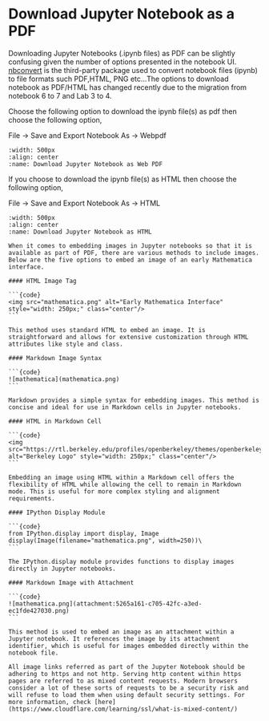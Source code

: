 # Download Jupyter Notebook as a PDF

Downloading Jupyter Notebooks (.ipynb files) as PDF can be slightly confusing given the number of options presented in the notebook UI. [nbconvert](https://github.com/jupyter/nbconvert) is the third-party package used to convert notebook files (ipynb) to file formats such PDF,HTML, PNG etc...The options to download notebook as PDF/HTML has changed recently due to the migration from notebook 6 to 7 and Lab 3 to 4.

Choose the following option to download the ipynb file(s) as pdf then choose the following option,

File -> Save and Export Notebook As -> Webpdf

```{figure} ../images/download_notebook_webpdf.png
:width: 500px
:align: center
:name: Download Jupyter Notebook as Web PDF
```

If you choose to download the ipynb file(s) as HTML then choose the following option,

File -> Save and Export Notebook As -> HTML

```{figure} ../images/download_notebook_html.png
:width: 500px
:align: center
:name: Download Jupyter Notebook as HTML
```

````{note}
When it comes to embedding images in Jupyter notebooks so that it is available as part of PDF, there are various methods to include images. Below are the five options to embed an image of an early Mathematica interface.

#### HTML Image Tag

```{code}
<img src="mathematica.png" alt="Early Mathematica Interface" style="width: 250px;" class="center"/>
```

This method uses standard HTML to embed an image. It is straightforward and allows for extensive customization through HTML attributes like style and class.

#### Markdown Image Syntax

```{code}
![mathematica](mathematica.png)
```

Markdown provides a simple syntax for embedding images. This method is concise and ideal for use in Markdown cells in Jupyter notebooks.

#### HTML in Markdown Cell

```{code}
<img src="https://rtl.berkeley.edu/profiles/openberkeley/themes/openberkeley_theme_brand/assets/images/berkeley_wordmark_blue_175x70.svg" alt="Berkeley Logo" style="width: 250px;" class="center"/>
``` 

Embedding an image using HTML within a Markdown cell offers the flexibility of HTML while allowing the cell to remain in Markdown mode. This is useful for more complex styling and alignment requirements.

#### IPython Display Module

```{code}
from IPython.display import display, Image
display(Image(filename="mathematica.png", width=250))\
``` 

The IPython.display module provides functions to display images directly in Jupyter notebooks. 

#### Markdown Image with Attachment

```{code}
![mathematica.png](attachment:5265a161-c705-42fc-a3ed-ec1fde427030.png)
``` 

This method is used to embed an image as an attachment within a Jupyter notebook. It references the image by its attachment identifier, which is useful for images embedded directly within the notebook file.

````

```{warning}
All image links referred as part of the Jupyter Notebook should be adhering to https and not http. Serving http content within https pages are referred to as mixed content requests. Modern browsers consider a lot of these sorts of requests to be a security risk and will refuse to load them when using default security settings. For more information, check [here](https://www.cloudflare.com/learning/ssl/what-is-mixed-content/)

````